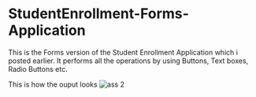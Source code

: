 # StudentEnrollment-Forms-Application
This is the Forms version of the Student Enrollment Application which i posted earlier. It performs all the operations by using Buttons, Text boxes, Radio Buttons etc.

This is how the ouput looks
![ass 2](https://user-images.githubusercontent.com/20373744/50242901-3b354980-0391-11e9-9215-970896aecf52.JPG)
